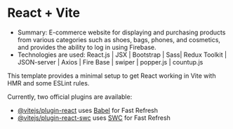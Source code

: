 # React + Vite

- Summary: E-commerce website for displaying and purchasing products from various categories such as shoes, bags, phones, and cosmetics, and provides the ability to log in using Firebase.
-	Technologies are used: React.js | JSX | Bootstrap | Sass| Redux Toolkit | JSON-server | Axios | Fire Base | swiper | popper.js | countup.js

This template provides a minimal setup to get React working in Vite with HMR and some ESLint rules.

Currently, two official plugins are available:

- [@vitejs/plugin-react](https://github.com/vitejs/vite-plugin-react/blob/main/packages/plugin-react/README.md) uses [Babel](https://babeljs.io/) for Fast Refresh
- [@vitejs/plugin-react-swc](https://github.com/vitejs/vite-plugin-react-swc) uses [SWC](https://swc.rs/) for Fast Refresh
